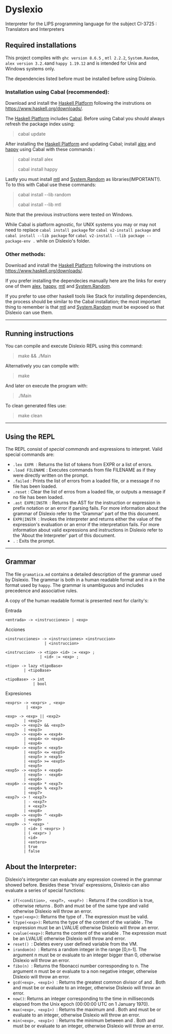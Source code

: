 # Dyslexio

Interpreter for the LIPS programming language for the subject CI-3725 : Translators and Interpreters

## Required installations

This project compiles with ```ghc version 8.6.5``` , ```mtl 2.2.2```, ```System.Random```,  ```alex version 3.2.4```and ```happy 1.19.12``` and is intended for Unix and Windows systems only.

The dependencies listed before must be installed before using Dislexio.

### Installation using Cabal (recommended):

Download and install the [Haskell Platform](https://www.haskell.org/) following the instrutions on https://www.haskell.org/downloads/. 

The [Haskell Platform](https://www.haskell.org/) includes [Cabal](https://www.haskell.org/cabal/). Before using Cabal you should always refresh the package index using:
> cabal update

After installing the [Haskell Platform](https://www.haskell.org/) and updating Cabal; install [alex](https://www.haskell.org/alex/) and [happy](https://www.haskell.org/happy/) using Cabal with these commands :

> cabal install alex
> 
> cabal install happy

Lastly you must install [mtl](https://hackage.haskell.org/package/mtl) and [System.Random](https://hackage.haskell.org/package/random-1.2.1/docs/System-Random.html) as libraries(IMPORTANT!). To to this with Cabal use these commands:

> cabal install --lib random
> 
> cabal install --lib mtl

Note that the previous instructions were tested on Windows.

While Cabal is platform agnostic, for UNIX systems you may or may not need to replace ```cabal install package``` for ```cabal v2-install package``` and ```cabal install --lib package``` for ```cabal v2-install --lib package --package-env .``` while on Dislexio's folder.

### Other methods:

Download and install the [Haskell Platform](https://www.haskell.org/) following the instrutions on https://www.haskell.org/downloads/.

If you prefer installing the dependecies manually here are the links for every one of them [alex](https://www.haskell.org/alex/), [happy](https://www.haskell.org/happy/), [mtl](https://hackage.haskell.org/package/mtl) and [System.Random](https://hackage.haskell.org/package/random-1.2.1/docs/System-Random.html).

If you prefer to use other haskell tools like Stack for installing dependencies, the process should be similar to the Cabal installation; the most important thing to remember is that [mtl](https://hackage.haskell.org/package/mtl) and [System.Random](https://hackage.haskell.org/package/random-1.2.1/docs/System-Random.html) must be exposed so that Dislexio can use them.

---
## Running instructions

You can compile and execute Dislexio REPL using this command:
> make && ./Main

Alternatively you can compile with:
> make

And later on execute the program with:
> ./Main

To clean generated files use:
> make clean

---
## Using the REPL

The REPL consist of *special commands* and expressions to interpret. Valid special commands are: 

* ```.lex EXPR ```: Returns the list of tokens from EXPR or a list of errors.
* ```.load FILENAME``` : Executes commands from file FILENAME as if they were directly written on the prompt.
* ```.failed``` : Prints the list of errors from a loaded file, or a message if no file has been loaded.
* ```.reset``` : Clear the list of erros from a loaded file, or outputs a message if no file has been loaded.
* ```.ast EXPR|INSTR ```: Returns the AST for the instruction or expression in prefix notation or an error if parsing fails. For more information about the grammar of Dislexio refer to the 'Grammar' part of the this document.
* ```EXPR|INSTR ```: Invokes the interpreter and returns either the value of the expression's evaluation or an error if the interpretation fails. For more information about valid expressions and instructions in Dislexio refer to the 'About the Interpreter' part of this document.
* ```.``` : Exits the prompt.

---

## Grammar

The file ```gramatica.md``` contains a detailed description of the grammar used by Dislexio. The grammar is both in a human readable format and in a in the format used by ```happy```. The grammar is unambiguous and includes precedence and associative rules. 

A copy of the human readable format is presented next for clarity's:

Entrada

    <entrada> -> <instrucciones> | <exp>

Acciones

    <instrucciones> -> <instrucciones> <instruccion>
                     | <instruccion> 

    <instruccion> -> <tipo> <id> := <exp> ;
                   | <id> := <exp> ;

    <tipo> -> lazy <tipoBase>
            | <tipoBase>

    <tipoBase> -> int
                | bool

Expresiones

    <exprs> -> <exprs> , <exp>
             | <exp>

    <exp> -> <exp> || <exp2>
            | <exp2>
    <exp2> -> <exp2> && <exp3>
            | <exp3>
    <exp3> -> <exp4> = <exp4>
            | <exp4> <> <exp4>
            | <exp4>
    <exp4> -> <exp5> < <exp5>
            | <exp5> <= <exp5>
            | <exp5> > <exp5>
            | <exp5> >= <exp5>
            | <exp5>
    <exp5> -> <exp5> + <exp6>
            | <exp5> - <exp6>
            | <exp6>
    <exp6> -> <exp6> * <exp7>
            | <exp6> % <exp7>
            | <exp7>
    <exp7> -> ! <exp7>
            | - <exp7>
            | + <exp7>
            | <exp8>
    <exp8> -> <exp9> ^ <exp8>
            | <exp9>
    <exp9> -> ' <exp> '
            | <id> ( <exprs> ) 
            | ( <expr> ) 
            | <id>
            | <entero>
            | true 
            | false
            
##  About the Interpreter:
Dislexio's interpreter can evaluate any expression covered in the grammar showed before. Besides these 'trivial' expressions, Dislexio can also evaluate a series of special functions:
* ```if(<condition>, <expT>, <expF>) ```: Returns <expT> if the condition is true, otherwise returns <expF>. Both <expT> and <expF> must be of the same type and valid otherwise Dislexio will throw an error.
* ```type(<exp>)```: Returns the type of <exp>. The expression must be valid.
* ```ltype(<exp>)```: Returns the type of the content of the variable <exp>. The expression <exp> must be an LVALUE otherwise Dislexio will throw an error.
* ```cvalue(<exp>)```: Returns the content of the variable <exp>. The expression <exp> must be an LVALUE otherwise Dislexio will throw and error.
* ```reset() ```: Deletes every user defined variable from the VM. 
* ```irandom(n) ```: Returns a random integer in the range [0,n-1]. The argument n must be or evaluate to an integer bigger than 0, otherwise Dislexio will throw an error.
* ```fibo(n) ```: Returns the fibonacci number corresponding to n. The argument n must be or evaluate to a non negative integer, otherwise Dislexio will throw an error.
* ```gcd(<exp>, <exp1>) ```: Returns the greatest common divisor of <exp> and <exp1>. Both <exp> and <exp1> must be or evaluate to an integer, otherwise Dislexio will throw an error.
* ```now()```: Returns an integer corresponding to the time in milliseconds elapsed from the Unix epoch (00:00:00 UTC on 1 January 1970).
* ```max(<exp>, <exp1>) ```: Returns the maximum <exp> and <exp1>. Both <exp> and <exp1> must be or evaluate to an integer, otherwise Dislexio will throw an error.
* ```min(<exp>, <exp1>) ```: Returns the minimum between <exp> and <exp1>. Both <exp> and <exp1> must be or evaluate to an integer, otherwise Dislexio will throw an error.
